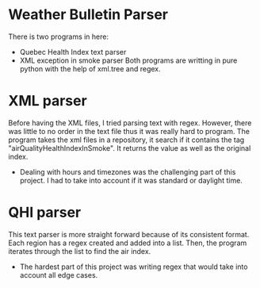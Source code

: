 # Weather Bulletin Parser
There is two programs in here:
* Quebec Health Index text parser
* XML exception in smoke parser
Both programs are writting in pure python with the help of xml.tree and regex.

# XML parser
Before having the XML files, I tried parsing text with regex. However, there was little to no order in the text file thus it was really hard to program.
The program takes the xml files in a repository, it search if it contains the tag "airQualityHealthIndexInSmoke". It returns the value as well as the original index.
- Dealing with hours and timezones was the challenging part of this project. I had to take into account if it was standard or daylight time.

# QHI parser
This text parser is more straight forward because of its consistent format. Each region has a regex created and added into a list. Then, the program iterates through the list to find the air index. 
- The hardest part of this project was writing regex that would take into account all edge cases.
